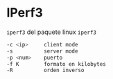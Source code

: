 # IPerf3

`iperf3` del paquete linux `iperf3`

```sh
-c <ip>     client mode
-s          server mode
-p <num>    puerto
-f K        formato en kilobytes
-R          orden inverso
```